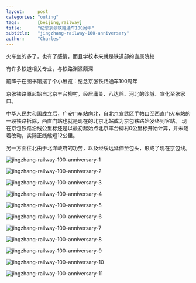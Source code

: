 ```yaml
---
layout:     post
categories: "outing"
tags:       [beijing,railway]
title:      "纪念京张铁路通车100周年"
subtitle:   "jingzhang-railway-100-anniversary"
author:     "Charles"
---
```


火车坐的多了，也有了感情，而且学校本来就是铁道部的直属院校

有许多铁道相关专业，与铁路渊源颇深

前阵子在图书馆摆了个小展览：纪念京张铁路通车100周年


京张铁路原起始自北京丰台柳村，经居庸关、八达岭、河北的沙城、宣化至张家口。

中华人民共和国成立后，广安门车站向北，自北京宣武区手帕口至西直门火车站的一段铁路拆除，西直门站也就是现在的北京北站成为京包铁路始发终到客站。
现在京包铁路沿线公里标还是以最初起始点北京丰台柳村0公里标开始计算，并未随着改动，实际正线缩短12公里。

另一方面往北由于北洋政府的功劳，以及经绥远延伸至包头，形成了现在京包线。

![jingzhang-railway-100-anniversary-1]({{site.imageurl}}/jingzhang-railway-100-anniversary-1.jpg)

![jingzhang-railway-100-anniversary-2]({{site.imageurl}}/jingzhang-railway-100-anniversary-2.jpg)

![jingzhang-railway-100-anniversary-3]({{site.imageurl}}/jingzhang-railway-100-anniversary-3.jpg)

![jingzhang-railway-100-anniversary-4]({{site.imageurl}}/jingzhang-railway-100-anniversary-4.jpg)

![jingzhang-railway-100-anniversary-5]({{site.imageurl}}/jingzhang-railway-100-anniversary-5.jpg)

![jingzhang-railway-100-anniversary-6]({{site.imageurl}}/jingzhang-railway-100-anniversary-6.jpg)

![jingzhang-railway-100-anniversary-7]({{site.imageurl}}/jingzhang-railway-100-anniversary-7.jpg)

![jingzhang-railway-100-anniversary-8]({{site.imageurl}}/jingzhang-railway-100-anniversary-8.jpg)

![jingzhang-railway-100-anniversary-9]({{site.imageurl}}/jingzhang-railway-100-anniversary-9.jpg)

![jingzhang-railway-100-anniversary-10]({{site.imageurl}}/jingzhang-railway-100-anniversary-10.jpg)

![jingzhang-railway-100-anniversary-11]({{site.imageurl}}/jingzhang-railway-100-anniversary-11.jpg)







